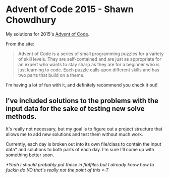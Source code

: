 Advent of Code 2015 - Shawn Chowdhury
=====================================

My solutions for 2015's [Advent of Code](http://adventofcode.com).

From the site:

>Advent of Code is a series of small programming puzzles for a variety of skill levels.
 They are self-contained and are just as appropriate for an expert who wants to stay 
 sharp as they are for a beginner who is just learning to code. Each puzzle calls upon 
 different skills and has two parts that build on a theme.

I'm having a lot of fun with it, and definitely recommend you check it out\!

I've included solutions to the problems with the input data for the sake of testing new solve methods.
--

It's really not necessary, but my goal is to figure out a project structure that allows me to add new solutions and test them without much work. 

Currently, each day is broken out into its own file/class to contain the input data\* and solutions to both parts of each day. I'm sure I'll come up with something better soon.

_\*Yeah I should probably put these in flatfiles but I already know how to fuckin do I/O that's really not the point of this >:T_
